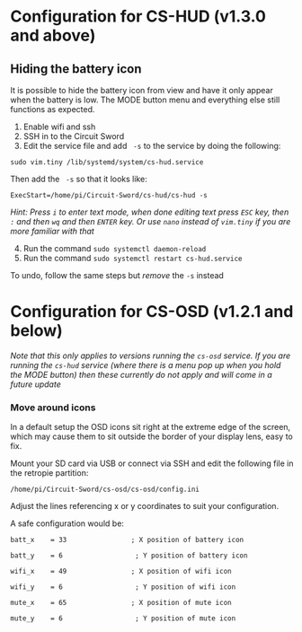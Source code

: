 # Configuration for CS-HUD (v1.3.0 and above)

## Hiding the battery icon
It is possible to hide the battery icon from view and have it only appear when the battery is low. The MODE button menu and everything else still functions as expected.

1. Enable wifi and ssh
2. SSH in to the Circuit Sword
3. Edit the service file and add ` -s` to the service by doing the following:

`sudo vim.tiny /lib/systemd/system/cs-hud.service`

Then add the ` -s` so that it looks like:

```
ExecStart=/home/pi/Circuit-Sword/cs-hud/cs-hud -s
```

_Hint: Press `i` to enter text mode, when done editing text press `ESC` key, then `:` and then `wq` and then `ENTER` key. Or use `nano` instead of `vim.tiny` if you are more familiar with that_

4. Run the command `sudo systemctl daemon-reload`
5. Run the command `sudo systemctl restart cs-hud.service`

To undo, follow the same steps but _remove_ the `-s` instead

# Configuration for CS-OSD (v1.2.1 and below)

_Note that this only applies to versions running the `cs-osd` service. If you are running the `cs-hud` service (where there is a menu pop up when you hold the MODE button) then these currently do not apply and will come in a future update_
### Move around icons

In a default setup the OSD icons sit right at the extreme edge of the screen, which may cause them to sit outside the border of your display lens, easy to fix.

Mount your SD card via USB or connect via SSH and edit the following file in the retropie partition:

`/home/pi/Circuit-Sword/cs-osd/cs-osd/config.ini`

Adjust the lines referencing x or y coordinates to suit your configuration.

A safe configuration would be:

`batt_x    = 33                ; X position of battery icon`

`batt_y    = 6                  ; Y position of battery icon`


`wifi_x    = 49                ; X position of wifi icon`

`wifi_y    = 6                  ; Y position of wifi icon`


`mute_x    = 65                ; X position of mute icon`

`mute_y    = 6                  ; Y position of mute icon`

